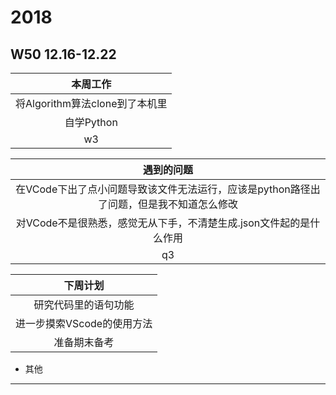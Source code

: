 # 2018
## W50 12.16-12.22
| 本周工作 | 
| :-: | 
|将Algorithm算法clone到了本机里|  
|自学Python| 
| w3   |  

| 遇到的问题 | 
| :-: | 
|在VCode下出了点小问题导致该文件无法运行，应该是python路径出了问题，但是我不知道怎么修改|  
|对VCode不是很熟悉，感觉无从下手，不清楚生成.json文件起的是什么作用| 
| q3   |  

| 下周计划 | 
| :-: | 
|研究代码里的语句功能| 
|进一步摸索VScode的使用方法|  
|准备期末备考| 


* 其他
-------------------------------------------------------------
